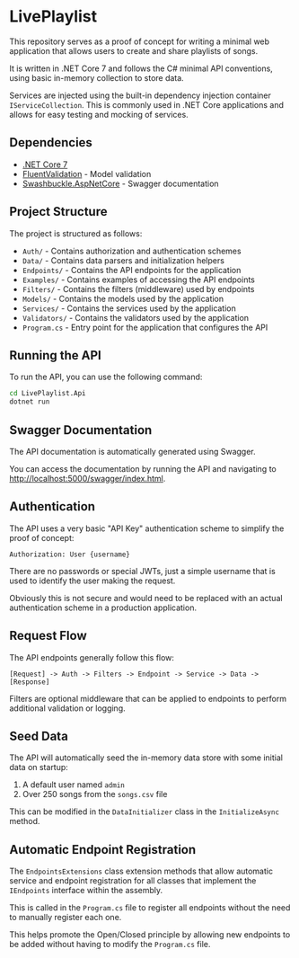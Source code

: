 # LivePlaylist

This repository serves as a proof of concept for writing a minimal web application that allows users
to create and share playlists of songs.

It is written in .NET Core 7 and follows the C# minimal API conventions, using basic in-memory collection to store data.

Services are injected using the built-in dependency injection container `IServiceCollection`.
This is commonly used in .NET Core applications and allows for easy testing and mocking of services.

## Dependencies

- [.NET Core 7](https://dotnet.microsoft.com/en-us/download)
- [FluentValidation](https://github.com/FluentValidation/FluentValidation) - Model validation
- [Swashbuckle.AspNetCore](https://github.com/domaindrivendev/Swashbuckle.AspNetCore) - Swagger documentation

## Project Structure

The project is structured as follows:

- `Auth/` - Contains authorization and authentication schemes
- `Data/` - Contains data parsers and initialization helpers
- `Endpoints/` - Contains the API endpoints for the application
- `Examples/` - Contains examples of accessing the API endpoints
- `Filters/` - Contains the filters (middleware) used by endpoints
- `Models/` - Contains the models used by the application
- `Services/` - Contains the services used by the application
- `Validators/` - Contains the validators used by the application
- `Program.cs` - Entry point for the application that configures the API

## Running the API

To run the API, you can use the following command:

```bash
cd LivePlaylist.Api
dotnet run
```

## Swagger Documentation

The API documentation is automatically generated using Swagger.

You can access the documentation by running the API and navigating to [http://localhost:5000/swagger/index.html](http://localhost:5000/swagger/index.html).

## Authentication

The API uses a very basic "API Key" authentication scheme to simplify the proof of concept:

```
Authorization: User {username}
```

There are no passwords or special JWTs, just a simple username that is used to identify the user making the request.

Obviously this is not secure and would need to be replaced with an actual authentication scheme in a production application.

## Request Flow

The API endpoints generally follow this flow:

```
[Request] -> Auth -> Filters -> Endpoint -> Service -> Data -> [Response]
```

Filters are optional middleware that can be applied to endpoints to perform additional validation or logging.

## Seed Data

The API will automatically seed the in-memory data store with some initial data on startup:

1. A default user named `admin`
2. Over 250 songs from the `songs.csv` file

This can be modified in the `DataInitializer` class in the `InitializeAsync` method.

## Automatic Endpoint Registration

The `EndpointsExtensions` class extension methods that allow automatic service and endpoint registration
for all classes that implement the `IEndpoints` interface within the assembly.

This is called in the `Program.cs` file to register all endpoints without the need to manually register each one.

This helps promote the Open/Closed principle by allowing new endpoints to be added without
having to modify the `Program.cs` file.
